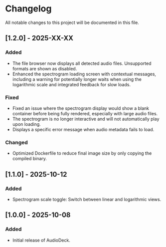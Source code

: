 # Changelog

All notable changes to this project will be documented in this file.

## [1.2.0] - 2025-XX-XX

### Added

- The file browser now displays all detected audio files. Unsupported formats are shown as disabled.
- Enhanced the spectrogram loading screen with contextual messages, including a warning for potentially longer waits when using the logarithmic scale and integrated feedback for slow loads.

### Fixed

- Fixed an issue where the spectrogram display would show a blank container before being fully rendered, especially with large audio files.
- The spectrogram is no longer interactive and will not automatically play upon loading.
- Displays a specific error message when audio metadata fails to load.

### Changed

- Optimized Dockerfile to reduce final image size by only copying the compiled binary.

## [1.1.0] - 2025-10-12

### Added

- Spectrogram scale toggle: Switch between linear and logarithmic views.

## [1.0.0] - 2025-10-08

### Added

- Initial release of AudioDeck.

